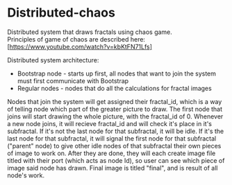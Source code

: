 # Distributed-chaos
Distributed system that draws fractals using chaos game. </br>
Principles of game of chaos are described here: [https://www.youtube.com/watch?v=kbKtFN71Lfs]

Distributed system architecture:
 - Bootstrap node - starts up first, all nodes that want to join the system must first communicate with Bootstrap
 - Regular nodes - nodes that do all the calculations for fractal images
 
Nodes that join the system will get assigned their fractal_id, which is a way of telling node which part of the greater picture to draw. The first node that joins will start drawing the whole picture, with the fractal_id of 0. Whenever a new node joins, it will recieve fractal_id and will check it's place in it's subfractal. If it's not the last node for that subfractal, it will be idle. If it's the last node for that subfractal, it will signal the first node for that subfractal ("parent" node) to give other idle nodes of that subfractal their own pieces of image to work on. After they are done, they will each create image file titled with their port 
(which acts as node Id), so user can see which piece of image said node has drawn. Final image is titled "final", and is result of all node's work. </br>

